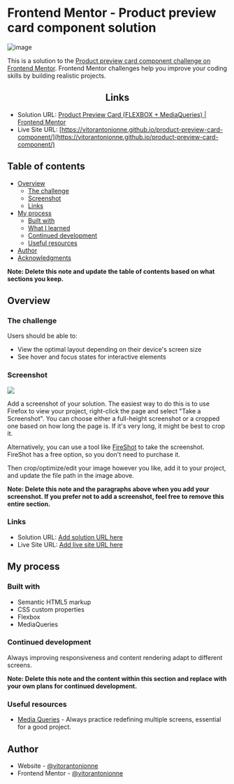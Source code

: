 # Frontend Mentor - Product preview card component solution
![image](https://user-images.githubusercontent.com/114239671/209869689-9d7d1277-af71-432b-ad0f-523550d721c6.png)

This is a solution to the [Product preview card component challenge on Frontend Mentor](https://www.frontendmentor.io/challenges/product-preview-card-component-GO7UmttRfa). Frontend Mentor challenges help you improve your coding skills by building realistic projects. 

<h2 align="center">Links</h2>

- Solution URL: [Product Preview Card (FLEXBOX + MediaQueries) | Frontend Mentor](https://www.frontendmentor.io/challenges/product-preview-card-component-GO7UmttRfa/hub)
- Live Site URL: [https://vitorantonionne.github.io/product-preview-card-component/](https://vitorantonionne.github.io/product-preview-card-component/)

## Table of contents

- [Overview](#overview)
  - [The challenge](#the-challenge)
  - [Screenshot](#screenshot)
  - [Links](#links)
- [My process](#my-process)
  - [Built with](#built-with)
  - [What I learned](#what-i-learned)
  - [Continued development](#continued-development)
  - [Useful resources](#useful-resources)
- [Author](#author)
- [Acknowledgments](#acknowledgments)

**Note: Delete this note and update the table of contents based on what sections you keep.**

## Overview

### The challenge

Users should be able to:

- View the optimal layout depending on their device's screen size
- See hover and focus states for interactive elements

### Screenshot

![](./screenshot.jpg)

Add a screenshot of your solution. The easiest way to do this is to use Firefox to view your project, right-click the page and select "Take a Screenshot". You can choose either a full-height screenshot or a cropped one based on how long the page is. If it's very long, it might be best to crop it.

Alternatively, you can use a tool like [FireShot](https://getfireshot.com/) to take the screenshot. FireShot has a free option, so you don't need to purchase it. 

Then crop/optimize/edit your image however you like, add it to your project, and update the file path in the image above.

**Note: Delete this note and the paragraphs above when you add your screenshot. If you prefer not to add a screenshot, feel free to remove this entire section.**

### Links

- Solution URL: [Add solution URL here](https://www.frontendmentor.io/solutions/product-preview-card-component-RMwLOcQC__)
- Live Site URL: [Add live site URL here](https://vitorantonionne.github.io/product-preview-card-component/)

## My process

### Built with

- Semantic HTML5 markup
- CSS custom properties
- Flexbox
- MediaQueries

### Continued development

Always improving responsiveness and content rendering adapt to different screens.

**Note: Delete this note and the content within this section and replace with your own plans for continued development.**

### Useful resources

- [Media Queries](https://developer.mozilla.org/pt-BR/docs/Web/CSS/Media_Queries/Using_media_queries) - Always practice redefining multiple screens, essential for a good project.

## Author

- Website - [@vitorantonionne](https://github.com/vitorantonionne)
- Frontend Mentor - [@vitorantonionne](https://www.frontendmentor.io/profile/vitorantonionne)
